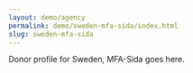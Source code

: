 ```yaml
---
layout: demo/agency
permalink: demo/sweden-mfa-sida/index.html
slug: sweden-mfa-sida
---
```


Donor profile for Sweden, MFA-Sida goes here.
